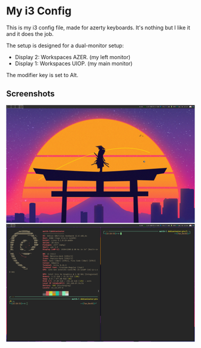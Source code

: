 # My i3 Config 

This is my i3 config file, made for azerty keyboards. It's nothing but I like it and it does the job.

The setup is designed for a dual-monitor setup:
- Display 2: Workspaces AZER. (my left monitor)
- Display 1: Workspaces UIOP. (my main monitor)

The modifier key is set to Alt.

## Screenshots

![Main screen](./img/main.png)
![Gaps](./img/gaps.png)
